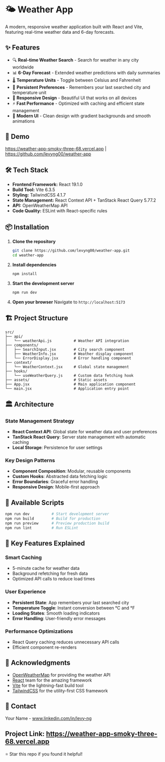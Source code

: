 # 🌤️ Weather App

A modern, responsive weather application built with React and Vite, featuring real-time weather data and 6-day forecasts.

## ✨ Features

- 🔍 **Real-time Weather Search** - Search for weather in any city worldwide
- 📊 **6-Day Forecast** - Extended weather predictions with daily summaries
- 🌡️ **Temperature Units** - Toggle between Celsius and Fahrenheit
- 💾 **Persistent Preferences** - Remembers your last searched city and temperature unit
- 📱 **Responsive Design** - Beautiful UI that works on all devices
- ⚡ **Fast Performance** - Optimized with caching and efficient state management
- 🎨 **Modern UI** - Clean design with gradient backgrounds and smooth animations

## 🚀 Demo

https://weather-app-smoky-three-68.vercel.app | https://github.com/levyng00/weather-app

## 🛠️ Tech Stack

- **Frontend Framework:** React 19.1.0
- **Build Tool:** Vite 6.3.5
- **Styling:** TailwindCSS 4.1.7
- **State Management:** React Context API + TanStack React Query 5.77.2
- **API:** OpenWeatherMap API
- **Code Quality:** ESLint with React-specific rules

## 📦 Installation

1. **Clone the repository**

   ```bash
   git clone https://github.com/levyng00/weather-app.git
   cd weather-app
   ```

2. **Install dependencies**

   ```bash
   npm install
   ```


3. **Start the development server**

   ```bash
   npm run dev
   ```

4. **Open your browser**
   Navigate to `http://localhost:5173`

## 🏗️ Project Structure

```
src/
├── api/
│   └── weatherApi.js          # Weather API integration
├── components/
│   ├── SearchInput.jsx        # City search component
│   ├── WeatherInfo.jsx        # Weather display component
│   └── ErrorDisplay.jsx       # Error handling component
├── context/
│   └── WeatherContext.jsx     # Global state management
├── hooks/
│   └── useWeatherQuery.js     # Custom data fetching hook
├── assets/                    # Static assets
├── App.jsx                    # Main application component
└── main.jsx                   # Application entry point
```

## 🏛️ Architecture

### State Management Strategy

- **React Context API**: Global state for weather data and user preferences
- **TanStack React Query**: Server state management with automatic caching
- **Local Storage**: Persistence for user settings

### Key Design Patterns

- **Component Composition**: Modular, reusable components
- **Custom Hooks**: Abstracted data fetching logic
- **Error Boundaries**: Graceful error handling
- **Responsive Design**: Mobile-first approach

## 🔧 Available Scripts

```bash
npm run dev          # Start development server
npm run build        # Build for production
npm run preview      # Preview production build
npm run lint         # Run ESLint
```

## 🌟 Key Features Explained

### Smart Caching

- 5-minute cache for weather data
- Background refetching for fresh data
- Optimized API calls to reduce load times

### User Experience

- **Persistent State**: App remembers your last searched city
- **Temperature Toggle**: Instant conversion between °C and °F
- **Loading States**: Smooth loading indicators
- **Error Handling**: User-friendly error messages

### Performance Optimizations

- React Query caching reduces unnecessary API calls
- Efficient component re-renders


## 🙏 Acknowledgments

- [OpenWeatherMap](https://openweathermap.org/) for providing the weather API
- [React](https://reactjs.org/) team for the amazing framework
- [Vite](https://vitejs.dev/) for the lightning-fast build tool
- [TailwindCSS](https://tailwindcss.com/) for the utility-first CSS framework

## 📧 Contact

Your Name - www.linkedin.com/in/levy-ng

Project Link: https://weather-app-smoky-three-68.vercel.app
---

⭐ Star this repo if you found it helpful!
